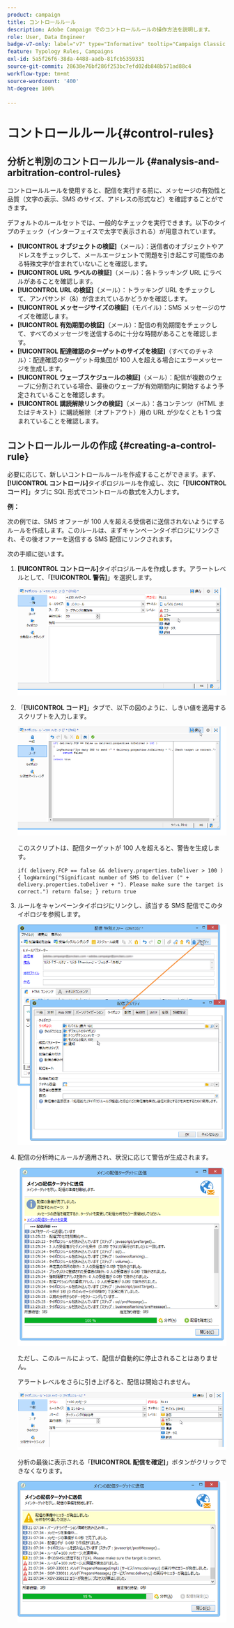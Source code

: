 ```yaml
---
product: campaign
title: コントロールルール
description: Adobe Campaign でのコントロールルールの操作方法を説明します。
role: User, Data Engineer
badge-v7-only: label="v7" type="Informative" tooltip="Campaign Classic v7 にのみ適用されます"
feature: Typology Rules, Campaigns
exl-id: 5a5f26f6-38da-4488-aadb-81fcb5359331
source-git-commit: 28638e76bf286f253bc7efd02db848b571ad88c4
workflow-type: tm+mt
source-wordcount: '400'
ht-degree: 100%

---
```


# コントロールルール{#control-rules}

## 分析と判別のコントロールルール {#analysis-and-arbitration-control-rules}

コントロールルールを使用すると、配信を実行する前に、メッセージの有効性と品質（文字の表示、SMS のサイズ、アドレスの形式など）を確認することができます。

デフォルトのルールセットでは、一般的なチェックを実行できます。以下のタイプのチェック（インターフェイスで太字で表示される）が用意されています。

* **[!UICONTROL オブジェクトの検証]**（メール）：送信者のオブジェクトやアドレスをチェックして、メールエージェントで問題を引き起こす可能性のある特殊文字が含まれていないことを確認します。
* **[!UICONTROL URL ラベルの検証]**（メール）：各トラッキング URL にラベルがあることを確認します。
* **[!UICONTROL URL の検証]**（メール）：トラッキング URL をチェックして、アンパサンド（&amp;）が含まれているかどうかを確認します。
* **[!UICONTROL メッセージサイズの検証]**（モバイル）：SMS メッセージのサイズを確認します。
* **[!UICONTROL 有効期間の検証]**（メール）：配信の有効期間をチェックして、すべてのメッセージを送信するのに十分な時間があることを確認します。
* **[!UICONTROL 配達確認のターゲットのサイズを検証]**（すべてのチャネル）：配達確認のターゲット母集団が 100 人を超える場合にエラーメッセージを生成します。
* **[!UICONTROL ウェーブスケジュールの検証]**（メール）：配信が複数のウェーブに分割されている場合、最後のウェーブが有効期間内に開始するよう予定されていることを確認します。
* **[!UICONTROL 講読解除リンクの検証]**（メール）：各コンテンツ（HTML またはテキスト）に購読解除（オプトアウト）用の URL が少なくとも 1 つ含まれていることを確認します。

## コントロールルールの作成 {#creating-a-control-rule}

必要に応じて、新しいコントロールルールを作成することができます。まず、**[!UICONTROL コントロール]**&#x200B;タイポロジルールを作成し、次に「**[!UICONTROL コード]**」タブに SQL 形式でコントロールの数式を入力します。

**例：**

次の例では、SMS オファーが 100 人を超える受信者に送信されないようにするルールを作成します。このルールは、まずキャンペーンタイポロジにリンクされ、その後オファーを送信する SMS 配信にリンクされます。

次の手順に従います。

1. **[!UICONTROL コントロール]**&#x200B;タイポロジルールを作成します。アラートレベルとして、「**[!UICONTROL 警告]**」を選択します。

   ![](assets/campaign_opt_create_control_01.png)

1. 「**[!UICONTROL コード]**」タブで、以下の図のように、しきい値を適用するスクリプトを入力します。

   ![](assets/campaign_opt_create_control_02.png)

   このスクリプトは、配信ターゲットが 100 人を超えると、警告を生成します。

   ```
   if( delivery.FCP == false && delivery.properties.toDeliver > 100 ) { logWarning("Significant number of SMS to deliver (" + delivery.properties.toDeliver + "). Please make sure the target is correct.") return false; } return true
   ```

1. ルールをキャンペーンタイポロジにリンクし、該当する SMS 配信でこのタイポロジを参照します。

   ![](assets/campaign_opt_create_control_03.png)

1. 配信の分析時にルールが適用され、状況に応じて警告が生成されます。

   ![](assets/campaign_opt_create_control_04.png)

   ただし、このルールによって、配信が自動的に停止されることはありません。

   アラートレベルをさらに引き上げると、配信は開始されません。

   ![](assets/campaign_opt_create_control_05.png)

   分析の最後に表示される「**[!UICONTROL 配信を確定]**」ボタンがクリックできなくなります。

   ![](assets/campaign_opt_create_control_06.png)
